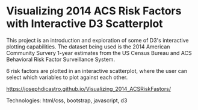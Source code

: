 # Visualizing 2014 ACS Risk Factors with Interactive D3 Scatterplot

This project is an introduction and exploration of some of D3's interactive plotting capabilities. The dataset being used is the 2014 American Community Survery 1-year estimates from the US Census Bureau and ACS Behavioral Risk Factor Surveillance System. 

6 risk factors are plotted in an interactive scatterplot, where the user can select which variables to plot against each other. 

https://josephdicastro.github.io/Visualizing_2014_ACSRiskFastors/

Technologies: html/css, bootstrap, javascript, d3
